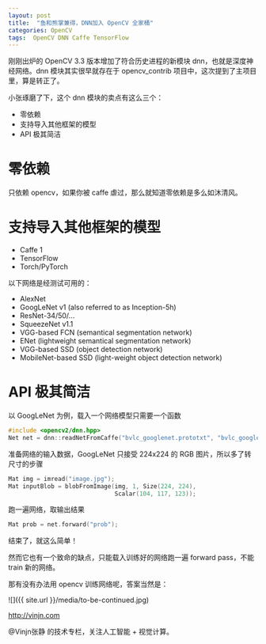 ```yaml
---
layout: post
title:  "鱼和熊掌兼得，DNN加入 OpenCV 全家桶"
categories: OpenCV
tags:  OpenCV DNN Caffe TensorFlow
---
```


刚刚出炉的 OpenCV 3.3 版本增加了符合历史进程的新模块 dnn，也就是深度神经网络。dnn 模块其实很早就存在于 opencv_contrib 项目中，这次提到了主项目里，算是转正了。

小张琢磨了下，这个 dnn 模块的卖点有这么三个：
- 零依赖
- 支持导入其他框架的模型
- API 极其简洁




零依赖
===
只依赖 opencv，如果你被 caffe 虐过，那么就知道零依赖是多么如沐清风。

支持导入其他框架的模型
===
- Caffe 1
- TensorFlow
- Torch/PyTorch

以下网络是经测试可用的：

- AlexNet
- GoogLeNet v1 (also referred to as Inception-5h)
- ResNet-34/50/...
- SqueezeNet v1.1
- VGG-based FCN (semantical segmentation network)
- ENet (lightweight semantical segmentation network)
- VGG-based SSD (object detection network)
- MobileNet-based SSD (light-weight object detection network)

API 极其简洁
===
以 GoogLeNet 为例，载入一个网络模型只需要一个函数

```C++
#include <opencv2/dnn.hpp>
Net net = dnn::readNetFromCaffe("bvlc_googlenet.prototxt", "bvlc_googlenet.caffemodel");
```
准备网络的输入数据，GoogLeNet 只接受 224x224 的 RGB 图片，所以多了转尺寸的步骤
```C++
Mat img = imread("image.jpg");
Mat inputBlob = blobFromImage(img, 1, Size(224, 224),
                              Scalar(104, 117, 123));
```
跑一遍网络，取输出结果
```C++
Mat prob = net.forward("prob");
```
结束了，就这么简单！


然而它也有一个致命的缺点，只能载入训练好的网络跑一遍 forward pass，不能 train 新的网络。

那有没有办法用 opencv 训练网络呢，答案当然是：

![]({{ site.url }}/media/to-be-continued.jpg)

http://vinjn.com

@Vinjn张静 的技术专栏，关注人工智能 + 视觉计算。
